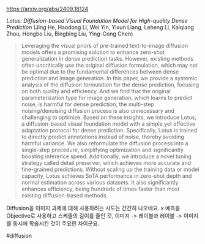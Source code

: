https://arxiv.org/abs/2409.18124

*Lotus: Diffusion-based Visual Foundation Model for High-quality Dense Prediction* (Jing He, Haodong Li, Wei Yin, Yixun Liang, Leheng Li, Kaiqiang Zhou, Hongbo Liu, Bingbing Liu, Ying-Cong Chen)

> Leveraging the visual priors of pre-trained text-to-image diffusion models offers a promising solution to enhance zero-shot generalization in dense prediction tasks. However, existing methods often uncritically use the original diffusion formulation, which may not be optimal due to the fundamental differences between dense prediction and image generation. In this paper, we provide a systemic analysis of the diffusion formulation for the dense prediction, focusing on both quality and efficiency. And we find that the original parameterization type for image generation, which learns to predict noise, is harmful for dense prediction; the multi-step noising/denoising diffusion process is also unnecessary and challenging to optimize. Based on these insights, we introduce Lotus, a diffusion-based visual foundation model with a simple yet effective adaptation protocol for dense prediction. Specifically, Lotus is trained to directly predict annotations instead of noise, thereby avoiding harmful variance. We also reformulate the diffusion process into a single-step procedure, simplifying optimization and significantly boosting inference speed. Additionally, we introduce a novel tuning strategy called detail preserver, which achieves more accurate and fine-grained predictions. Without scaling up the training data or model capacity, Lotus achieves SoTA performance in zero-shot depth and normal estimation across various datasets. It also significantly enhances efficiency, being hundreds of times faster than most existing diffusion-based methods.

Diffusion을 이미지 과제에 대해 사용하려는 시도는 간간히 나오네요. x 예측을 Objective로 사용하고 스케줄의 길이를 줄인 것, 이미지 -> 레이블과 레이블 -> 이미지를 동시에 학습시킨 것이 주요한 차이군요.

#diffusion 